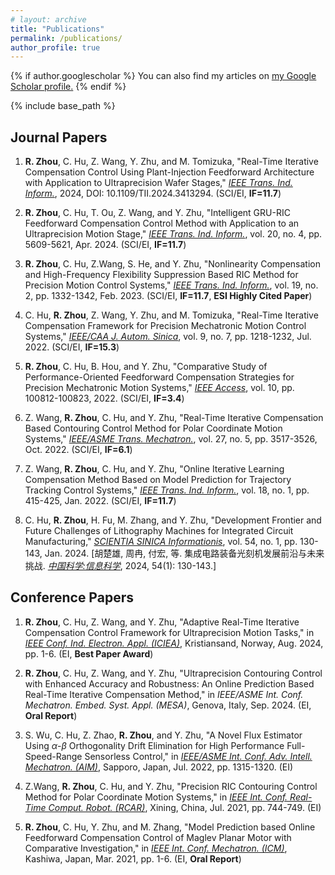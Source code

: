 ```yaml
---
# layout: archive
title: "Publications"
permalink: /publications/
author_profile: true
---
```


{% if author.googlescholar %}
  You can also find my articles on <u><a href="{{author.googlescholar}}">my Google Scholar profile</a>.</u>
{% endif %}

{% include base_path %}

Journal Papers
-----
1. **R. Zhou**, C. Hu, Z. Wang, Y. Zhu, and M. Tomizuka, "Real-Time Iterative Compensation Control Using Plant-Injection Feedforward Architecture with Application to Ultraprecision Wafer Stages," [*IEEE Trans. Ind. Inform.*](https://ieeexplore.ieee.org/document/10594747), 2024, DOI: 10.1109/TII.2024.3413294. (SCI/EI, **IF=11.7**)

1. **R. Zhou**, C. Hu, T. Ou, Z. Wang, and Y. Zhu, "Intelligent GRU-RIC Feedforward Compensation Control Method with Application to an Ultraprecision Motion Stage," [*IEEE Trans. Ind. Inform.*](https://ieeexplore.ieee.org/document/10350005), vol. 20, no. 4, pp. 5609-5621, Apr. 2024. (SCI/EI, **IF=11.7**)

1. **R. Zhou**, C. Hu, Z.Wang, S. He, and Y. Zhu, "Nonlinearity Compensation and High-Frequency Flexibility Suppression Based RIC Method for Precision Motion Control Systems," [*IEEE Trans. Ind. Inform.*](https://ieeexplore.ieee.org/document/9735319), vol. 19, no. 2, pp. 1332-1342, Feb. 2023. (SCI/EI, **IF=11.7**, **ESI Highly Cited Paper**)

1. C. Hu, **R. Zhou**, Z. Wang, Y. Zhu, and M. Tomizuka, "Real-Time Iterative Compensation Framework for Precision Mechatronic Motion Control Systems," [*IEEE/CAA J. Autom. Sinica*](https://ieeexplore.ieee.org/abstract/document/9812529), vol. 9, no. 7, pp. 1218-1232, Jul. 2022. (SCI/EI, **IF=15.3**)

1. **R. Zhou**, C. Hu, B. Hou, and Y. Zhu, "Comparative Study of Performance-Oriented Feedforward Compensation Strategies for Precision Mechatronic Motion Systems," [*IEEE Access*](https://ieeexplore.ieee.org/abstract/document/9893809), vol. 10, pp. 100812-100823, 2022. (SCI/EI, **IF=3.4**)

1. Z. Wang, **R. Zhou**, C. Hu, and Y. Zhu, "Real-Time Iterative Compensation Based Contouring Control Method for Polar Coordinate Motion Systems," [*IEEE/ASME Trans. Mechatron.*](https://ieeexplore.ieee.org/abstract/document/9695427), vol. 27, no. 5, pp. 3517-3526, Oct. 2022. (SCI/EI, **IF=6.1**)

1. Z. Wang, **R. Zhou**, C. Hu, and Y. Zhu, "Online Iterative Learning Compensation Method Based on Model Prediction for Trajectory Tracking Control Systems," [*IEEE Trans. Ind. Inform.*](https://ieeexplore.ieee.org/abstract/document/9444877), vol. 18, no. 1, pp. 415-425, Jan. 2022. (SCI/EI, **IF=11.7**)

1. C. Hu, **R. Zhou**, H. Fu, M. Zhang, and Y. Zhu, "Development Frontier and Future Challenges of Lithography Machines for Integrated Circuit Manufacturing," [*SCIENTIA SINICA Informationis*](https://www.sciengine.com/SSI/doi/10.1360/SSI-2023-0378), vol. 54, no. 1, pp. 130-143, Jan. 2024. [胡楚雄, 周冉, 付宏, 等. 集成电路装备光刻机发展前沿与未来挑战. [*中国科学:信息科学*](https://www.sciengine.com/SSI/doi/10.1360/SSI-2023-0378), 2024, 54(1): 130-143.]

Conference Papers
-----
1. **R. Zhou**, C. Hu, Z. Wang, and Y. Zhu, "Adaptive Real-Time Iterative Compensation Control Framework for Ultraprecision Motion Tasks," in [*IEEE Conf. Ind. Electron. Appl. (ICIEA)*](https://ieeexplore.ieee.org/document/10665218), Kristiansand, Norway, Aug. 2024, pp. 1-6. (EI, **Best Paper Award**)

1. **R. Zhou**, C. Hu, Z. Wang, and Y. Zhu, "Ultraprecision Contouring Control with Enhanced Accuracy and Robustness: An Online Prediction Based Real-Time Iterative Compensation Method," in *IEEE/ASME Int. Conf. Mechatron. Embed. Syst. Appl. (MESA)*, Genova, Italy, Sep. 2024. (EI, **Oral Report**)

1. S. Wu, C. Hu, Z. Zhao, **R. Zhou**, and Y. Zhu, "A Novel Flux Estimator Using $\alpha$-$\beta$ Orthogonality Drift Elimination for High Performance Full-Speed-Range Sensorless Control," in [*IEEE/ASME Int. Conf. Adv. Intell. Mechatron. (AIM)*](https://ieeexplore.ieee.org/abstract/document/9863297), Sapporo, Japan, Jul. 2022, pp. 1315-1320. (EI)

1. Z.Wang, **R. Zhou**, C. Hu, and Y. Zhu, "Precision RIC Contouring Control Method for Polar Coordinate Motion Systems," in [*IEEE Int. Conf. Real-Time Comput. Robot. (RCAR)*](https://ieeexplore.ieee.org/abstract/document/9517613), Xining, China, Jul. 2021, pp. 744-749. (EI)

1. **R. Zhou**, C. Hu, Y. Zhu, and M. Zhang, "Model Prediction based Online Feedforward Compensation Control of Maglev Planar Motor with Comparative Investigation," in [*IEEE Int. Conf. Mechatron. (ICM)*](https://ieeexplore.ieee.org/abstract/document/9385613), Kashiwa, Japan, Mar. 2021, pp. 1-6. (EI, **Oral Report**)